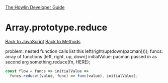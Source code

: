 [The Howlin Developer Guide](/index.md)



Array.prototype.reduce
======================

[Back to JavaScript](../index.md)
[Back to Methods](../methods.md)



problem: nested function calls list this
  left(right(up(down(pacman))));
funcs: array of functions
  [left, right, up, down]
initialValue: pacman passed in as second arg something.reduce(fn, HERE);
```javascript
const flow = funcs => initialValue =>
  funcs.reduce((value, func) => func(value), initialValue);
```
